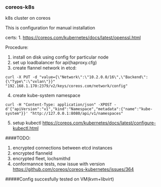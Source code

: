 ### coreos-k8s
k8s cluster on coreos


This is configuration for manual installation


certs:
1. 
https://coreos.com/kubernetes/docs/latest/openssl.html


Procedure:
1. install on disk using config for particular node
2. set up loadbalancer for api(haproxy.cfg)
3. create flannel network in etcd: 
  
  ```
curl -X PUT -d "value={\"Network\":\"10.2.0.0/16\",\"Backend\":{\"Type\":\"vxlan\"}}" "192.168.1.170:2379/v2/keys/coreos.com/network/config"
```
4. create kube-system namespace
  
  ```
curl -H "Content-Type: application/json" -XPOST -d'{"apiVersion":"v1","kind":"Namespace","metadata":{"name":"kube-system"}}' "http://127.0.0.1:8080/api/v1/namespaces"
```
5. setup kubectl https://coreos.com/kubernetes/docs/latest/configure-kubectl.html


####TODO:
1. encrypted connections between etcd instances
2. encrypted flanneld
3. encrypted fleet, lochsmithd
4. conformannce tests, now issue with version https://github.com/coreos/coreos-kubernetes/issues/364 

#####Config succesfully tested on VM(kvm+libvirt)
